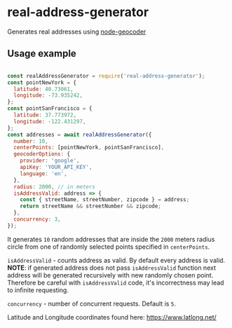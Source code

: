 # real-address-generator
Generates real addresses using [node-geocoder](https://www.npmjs.com/package/node-geocoder)

## Usage example
```js

const realAddressGenerator = require('real-address-generator');
const pointNewYork = {
  latitude: 40.73061,
  longitude: -73.935242,
};
const pointSanFrancisco = {
  latitude: 37.773972,
  longitude: -122.431297,
};
const addresses = await realAddressGenerator({
  number: 10,
  centerPoints: [pointNewYork, pointSanFrancisco],
  geocoderOptions: {
    provider: 'google',
    apiKey: 'YOUR_API_KEY',
    language: 'en',
  },
  radius: 2000, // in meters
  isAddressValid: address => {
    const { streetName, streetNumber, zipcode } = address;
    return streetName && streetNumber && zipcode;
  },
  concurrency: 3,
});

```

It generates `10` random addresses that are inside the `2000` meters radius circle from one of randomly selected points specified in `centerPoints`.  

`isAddressValid` - counts address as valid. By default every address is valid.    
**NOTE**: if generated address does not pass `isAddressValid` function next address will be generated recursively with new randomly chosen point.  
Therefore be careful with `isAddressValid` code, it's incorrectness may lead to infinite requesting.   

`concurrency` - number of concurrent requests.  Default is `5`.

Latitude and Longitude coordinates found here: https://www.latlong.net/ 


